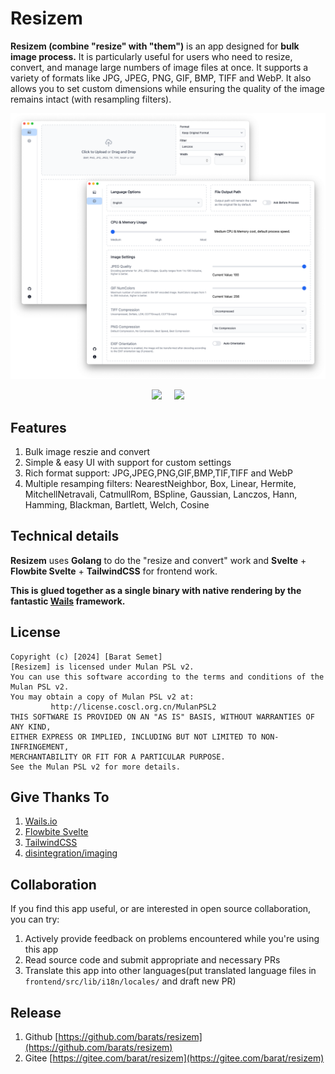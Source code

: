 # Resizem


**Resizem (combine "resize" with "them")** is an app designed for **bulk image process.**  It is particularly useful for users who need to resize, convert, and manage large numbers of image files at once. It supports a variety of formats like JPG, JPEG, PNG, GIF, BMP, TIFF and WebP. It also allows you to set custom dimensions while ensuring the quality of the image remains intact (with resampling filters).

![Screenshot](screenshot.png)

<p align="center">
<a target="_blank" href="https://github.com/barats/resizem/stargazers"><img src="https://img.shields.io/github/stars/barats/resizem"/></a> 
&nbsp;&nbsp;&nbsp;
<a target="_blank" href="https://gitee.com/barat/resizem/stargazers"><img src="https://gitee.com/barat/resizem/badge/star.svg?theme=dark"/></a>
</p>

## Features

1. Bulk image reszie and convert
1. Simple & easy UI with support for custom settings
1. Rich format support: JPG,JPEG,PNG,GIF,BMP,TIF,TIFF and WebP
1. Multiple resamping filters: NearestNeighbor, Box, Linear, Hermite, MitchellNetravali, CatmullRom, BSpline, Gaussian, Lanczos, Hann, Hamming, Blackman, Bartlett, Welch, Cosine  

## Technical details

**Resizem** uses **Golang** to do the "resize and convert" work and **Svelte** + **Flowbite Svelte** + **TailwindCSS** for frontend work.  
 
**This is glued together as a single binary with native rendering by the fantastic [Wails](https://wails.io) framework.**

## License 

```
Copyright (c) [2024] [Barat Semet]
[Resizem] is licensed under Mulan PSL v2.
You can use this software according to the terms and conditions of the Mulan PSL v2.
You may obtain a copy of Mulan PSL v2 at:
         http://license.coscl.org.cn/MulanPSL2
THIS SOFTWARE IS PROVIDED ON AN "AS IS" BASIS, WITHOUT WARRANTIES OF ANY KIND,
EITHER EXPRESS OR IMPLIED, INCLUDING BUT NOT LIMITED TO NON-INFRINGEMENT,
MERCHANTABILITY OR FIT FOR A PARTICULAR PURPOSE.
See the Mulan PSL v2 for more details.
```

## Give Thanks To 

1. [Wails.io](https://wails.io) 
1. [Flowbite Svelte](https://flowbite-svelte.com)
1. [TailwindCSS](https://tailwindcss.com)
1. [disintegration/imaging](https://github.com/disintegration/imaging)

## Collaboration

If you find this app useful, or are interested in open source collaboration, you can try:

1. Actively provide feedback on problems encountered while you're using this app
1. Read source code and submit appropriate and necessary PRs
1. Translate this app into other languages(put translated language files in `frontend/src/lib/i18n/locales/` and draft new PR)


## Release

1. Github [https://github.com/barats/resizem](https://github.com/barats/resizem)
1. Gitee [https://gitee.com/barat/resizem](https://gitee.com/barat/resizem)